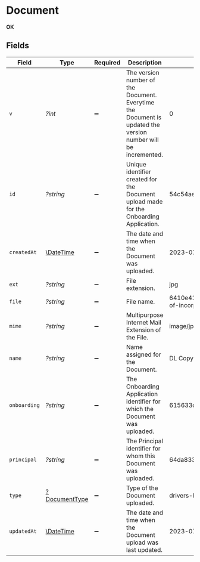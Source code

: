 # Document

**OK**


## Fields

| Field                                                                                                         | Type                                                                                                          | Required                                                                                                      | Description                                                                                                   | Example                                                                                                       |
| ------------------------------------------------------------------------------------------------------------- | ------------------------------------------------------------------------------------------------------------- | ------------------------------------------------------------------------------------------------------------- | ------------------------------------------------------------------------------------------------------------- | ------------------------------------------------------------------------------------------------------------- |
| `v`                                                                                                           | *?int*                                                                                                        | :heavy_minus_sign:                                                                                            | The version number of the Document. Everytime the Document is updated the version number will be incremented. | 0                                                                                                             |
| `id`                                                                                                          | *?string*                                                                                                     | :heavy_minus_sign:                                                                                            | Unique identifier created for the Document upload made for the Onboarding Application.                        | 54c54aeee5efae40813d59b9                                                                                      |
| `createdAt`                                                                                                   | [\DateTime](https://www.php.net/manual/en/class.datetime.php)                                                 | :heavy_minus_sign:                                                                                            | The date and time when the Document was uploaded.                                                             | 2023-07-29T17:39:22.698Z                                                                                      |
| `ext`                                                                                                         | *?string*                                                                                                     | :heavy_minus_sign:                                                                                            | File extension.                                                                                               | jpg                                                                                                           |
| `file`                                                                                                        | *?string*                                                                                                     | :heavy_minus_sign:                                                                                            | File name.                                                                                                    | 6410e416fb40e60a5f12b1eb/articles-of-incorporation-IMG_0358.jpg                                               |
| `mime`                                                                                                        | *?string*                                                                                                     | :heavy_minus_sign:                                                                                            | Multipurpose Internet Mail Extension of the File.                                                             | image/jpeg                                                                                                    |
| `name`                                                                                                        | *?string*                                                                                                     | :heavy_minus_sign:                                                                                            | Name assigned for the Document.                                                                               | DL Copy                                                                                                       |
| `onboarding`                                                                                                  | *?string*                                                                                                     | :heavy_minus_sign:                                                                                            | The Onboarding Application identifier for which the Document was uploaded.                                    | 615633de394b55001c954640                                                                                      |
| `principal`                                                                                                   | *?string*                                                                                                     | :heavy_minus_sign:                                                                                            | The Principal identifier for whom this Document was uploaded.                                                 | 64da8331967613099131f673                                                                                      |
| `type`                                                                                                        | [?DocumentType](../../models/shared/DocumentType.md)                                                          | :heavy_minus_sign:                                                                                            | Type of the Document uploaded.                                                                                | drivers-license                                                                                               |
| `updatedAt`                                                                                                   | [\DateTime](https://www.php.net/manual/en/class.datetime.php)                                                 | :heavy_minus_sign:                                                                                            | The date and time when the Document upload was last updated.                                                  | 2023-07-29T17:39:22.698Z                                                                                      |